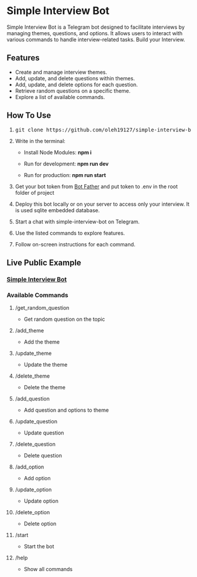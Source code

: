 # Simple Interview Bot

Simple Interview Bot is a Telegram bot designed to facilitate interviews by managing themes, questions, and options. It allows users to interact with various commands to handle interview-related tasks. Build your Interview.

## Features

- Create and manage interview themes.
- Add, update, and delete questions within themes.
- Add, update, and delete options for each question.
- Retrieve random questions on a specific theme.
- Explore a list of available commands.

## How To Use

1.  <pre>git clone https://github.com/oleh19127/simple-interview-bot.git .; rm -rf trunk .gitignore readme.md .git .gitattributes</pre>
1.  Write in the terminal:

    - Install Node Modules: **npm i**

    - Run for development: **npm run dev**

    - Run for production: **npm run start**

1.  Get your bot token from [Bot Father](https://t.me/BotFather) and put token to .env in the root folder of project
1.  Deploy this bot locally or on your server to access only your interview.
    It is used sqlite embedded database.
1.  Start a chat with simple-interview-bot on Telegram.
1.  Use the listed commands to explore features.
1.  Follow on-screen instructions for each command.

## Live Public Example

### [Simple Interview Bot](https://t.me/SimpleInterviewBot)

### Available Commands

1.  /get_random_question

    - Get random question on the topic

2.  /add_theme

    - Add the theme

3.  /update_theme

    - Update the theme

4.  /delete_theme

    - Delete the theme

5.  /add_question

    - Add question and options to theme

6.  /update_question

    - Update question

7.  /delete_question

    - Delete question

8.  /add_option

    - Add option

9.  /update_option

    - Update option

10. /delete_option

    - Delete option

11. /start

    - Start the bot

12. /help

    - Show all commands
